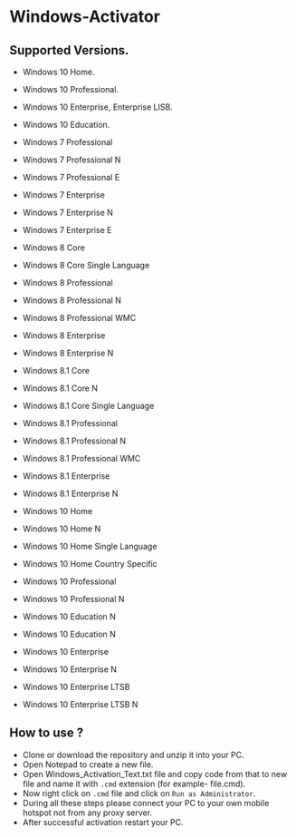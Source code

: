 # Windows-Activator

## Supported Versions.
- Windows 10 Home.
- Windows 10 Professional.
- Windows 10 Enterprise, Enterprise LISB.
- Windows 10 Education.

- Windows 7 Professional
- Windows 7 Professional N
- Windows 7 Professional E
- Windows 7 Enterprise
- Windows 7 Enterprise N
- Windows 7 Enterprise E

- Windows 8 Core
- Windows 8 Core Single Language
- Windows 8 Professional
- Windows 8 Professional N
- Windows 8 Professional WMC
- Windows 8 Enterprise
- Windows 8 Enterprise N

- Windows 8.1 Core
- Windows 8.1 Core N
- Windows 8.1 Core Single Language
- Windows 8.1 Professional
- Windows 8.1 Professional N
- Windows 8.1 Professional WMC
- Windows 8.1 Enterprise
- Windows 8.1 Enterprise N

- Windows 10 Home
- Windows 10 Home N
- Windows 10 Home Single Language
- Windows 10 Home Country Specific
- Windows 10 Professional
- Windows 10 Professional N
- Windows 10 Education N
- Windows 10 Education N
- Windows 10 Enterprise
- Windows 10 Enterprise N
- Windows 10 Enterprise LTSB
- Windows 10 Enterprise LTSB N

## How to use ?
- Clone or download the repository and unzip it into your PC.
- Open Notepad to create a new file.
- Open Windows_Activation_Text.txt file and copy code from that to new file and name it with `.cmd` extension (for example- file.cmd).
- Now right click on `.cmd` file and click on `Run as Administrator`.
- During all these steps please connect your PC to your own mobile hotspot not from any proxy server.
- After successful activation restart your PC.